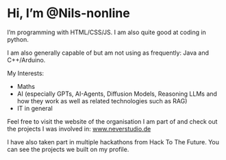 <h1>Hi, I’m @Nils-nonline</h1>

I’m programming with HTML/CSS/JS.
I am also quite good at coding in python.

I am also generally capable of but am not using as frequently:
Java and C++/Arduino.

My Interests:
  - Maths
  - AI (especially GPTs, AI-Agents, Diffusion Models, Reasoning LLMs and how they work as well as related technologies such as RAG)
  - IT in general

Feel free to visit the website of the organisation I am part of and check out the projects I was involved in: www.neverstudio.de

I have also taken part in multiple hackathons from Hack To The Future. You can see  the projects we built on my profile.


<!---
Nils-nonline/Nils-nonline is a ✨ special ✨ repository because its `README.md` (this file) appears on your GitHub profile.
You can click the Preview link to take a look at your changes.
--->
